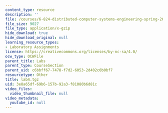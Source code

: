 ```yaml
---
content_type: resource
description: ''
file: /courses/6-824-distributed-computer-systems-engineering-spring-2006/3e8a65df69b6157b92a3f81080b6d81c_lab4.tgz
file_size: 9027
file_type: application/x-gzip
hide_download: true
hide_download_original: null
learning_resource_types:
- Laboratory Assignments
license: https://creativecommons.org/licenses/by-nc-sa/4.0/
ocw_type: OCWFile
parent_title: Labs
parent_type: CourseSection
parent_uid: c6bbff67-7478-f7d2-6053-2d402c0b0bf7
resourcetype: Other
title: lab4.tgz
uid: 3e8a65df-69b6-157b-92a3-f81080b6d81c
video_files:
  video_thumbnail_file: null
video_metadata:
  youtube_id: null
---
```

